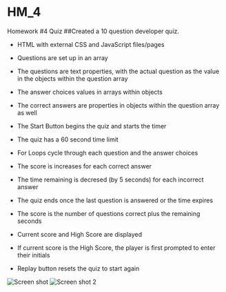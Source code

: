 # HM_4
Homework #4 Quiz
##Created a 10 question developer quiz.

* HTML with external CSS and JavaScript files/pages

* Questions are set up in an array
* The questions are text properties, with the actual question as the value in the objects within the question array
* The answer choices values in arrays within objects
* The correct answers are properties in objects within the question array as well

* The Start Button begins the quiz and starts the timer 
* The quiz has a 60 second time limit
* For Loops cycle through each question and the answer choices
* The score is increases for each correct answer
* The time remaining is decresed (by 5 seconds) for each incorrect answer
* The quiz ends once the last question is answered or the time expires
* The score is the number of questions correct plus the remaining seconds
* Current score and High Score are displayed 
* If current score is the High Score, the player is first prompted to enter their initials

* Replay button resets the quiz to start again



![Screen shot](https://user-images.githubusercontent.com/64376825/83220503-c2671f00-a138-11ea-9733-f58f9dce5ed2.png)
![Screen shot 2](https://user-images.githubusercontent.com/64376825/83220509-c8f59680-a138-11ea-9ece-456a067b66a3.png)
